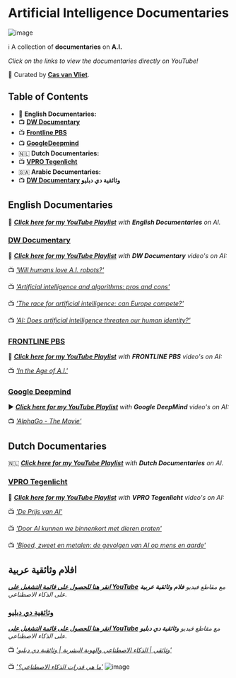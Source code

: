 # Artificial Intelligence Documentaries

![image](https://github.com/cas-van-vliet/cas-van-vliet/assets/146363448/12512d42-e0e2-452a-9d4b-ce683b1cc906)

ℹ️ A collection of **documentaries** on **A.I.** 

_Click on the links to view the documentaries directly on YouTube!_

👀 Curated by [**Cas van Vliet**](https://casvanvliet.substack.com).

## Table of Contents

- 🏴󠁧󠁢󠁥󠁮󠁧󠁿 **English Documentaries:** 
- 📺 **[DW Documentary](#dw-documentary)**
- 📺 **[Frontline PBS](#frontline-pbs)**
- 📺 **[GoogleDeepmind](#google-deepmind)**
- 🇳🇱 **Dutch Documentaries:**
- 📺 **[VPRO Tegenlicht](#vpro-tegenlicht)**
- 🇸🇦 **Arabic Documentaries:**
- 📺 **[DW Documentary](#https://github.com/cas-van-vliet/ai-documentaries/blob/main/README.md#%D8%A7%D9%81%D9%84%D8%A7%D9%85-%D9%88%D8%AB%D8%A7%D8%A6%D9%82%D9%8A%D8%A9-%D8%B9%D8%B1%D8%A8%D9%8A%D8%A9) وثائقية دي دبليو**   

## English Documentaries

🏴󠁧󠁢󠁥󠁮󠁧󠁿 _**[Click here for my YouTube Playlist](https://www.youtube.com/watch?v=5dZ_lvDgevk&list=PL6_lAa0Kukq6C3thO3UtC2NqHnIe6AClx&pp=gAQBiAQB)** with **English Documentaries** on AI._

### [DW Documentary](https://www.youtube.com/@DWDocumentary)

📰 _**[Click here for my YouTube Playlist](https://www.youtube.com/watch?v=gIqCCx3hRL8&list=PL6_lAa0Kukq4TbF_wQZcmOPdpEertAtiy&pp=gAQBiAQB)** with **DW Documentary** video's on AI:_

📺 _['Will humans love A.I. robots?'](https://www.youtube.com/watch?v=gIqCCx3hRL8&pp=ygUad2lsbCBodW1hbnMgbG92ZSBhaSByb2JvdHM%3D)_
 
📺 _['Artificial intelligence and algorithms: pros and cons'](https://www.youtube.com/watch?v=s0dMTAQM4cw)_

📺 _['The race for artificial intelligence: can Europe compete?'](https://www.youtube.com/watch?v=gIqCCx3hRL8&pp=ygUOYWkgZG9jdW1lbnRhcnk%3D)_

📺 _['AI: Does artificial intelligence threaten our human identity?'](https://www.youtube.com/watch?v=VCCgdRF0AIA)_

### [FRONTLINE PBS](https://www.youtube.com/@frontline)

📰 _**[Click here for my YouTube Playlist](https://www.youtube.com/watch?v=5dZ_lvDgevk&list=PL6_lAa0Kukq72ytog-t445gl7sNjsvDAB&pp=gAQBiAQB)** with **FRONTLINE PBS** video's on AI:_

📺 _['In the Age of A.I.'](https://www.youtube.com/watch?v=5dZ_lvDgevk&pp=ygUOYWkgZG9jdW1lbnRhcnk%3D)_

### [Google Deepmind](https://www.youtube.com/@Google_DeepMind)

▶️ _**[Click here for my YouTube Playlist](https://www.youtube.com/watch?v=WXuK6gekU1Y&list=PL6_lAa0Kukq5ldKuImKQMItJb1iffEEfU&pp=gAQBiAQB)** with **Google DeepMind** video's on AI:_

📺 _['AlphaGo - The Movie'](https://www.youtube.com/watch?v=WXuK6gekU1Y)_

## Dutch Documentaries

🇳🇱 _**[Click here for my YouTube Playlist](https://www.youtube.com/watch?v=Qx6JYBTEfXo&list=PL6_lAa0Kukq4c8GWgj2-Oi9xlHf_Rb-UE&pp=gAQBiAQB)** with **Dutch Documentaries** on AI._

### [VPRO Tegenlicht](https://www.youtube.com/@tegenlicht)

📰 _**[Click here for my YouTube Playlist](https://www.youtube.com/watch?v=Qx6JYBTEfXo&list=PL6_lAa0Kukq51OpECm_a11swcQEaWvzMt&pp=gAQBiAQB)** with **VPRO Tegenlicht** video's on AI:_

📺 _['De Prijs van AI'](https://www.youtube.com/watch?v=IRZQjfrIRV8&list=PL7ItOalv4zHayf8O5YPJ3I-Ct-u4HL0zY0)_

📺 _['Door AI kunnen we binnenkort met dieren praten'](https://www.youtube.com/watch?v=LKsp9qXYVqs)_

📺 _['Bloed, zweet en metalen: de gevolgen van AI op mens en aarde'](https://www.youtube.com/watch?v=Qx6JYBTEfXo&pp=ygUPdnBybyBjb3N0IG9mIGFp)_



## افلام وثائقية عربية

_**[انقر هنا للحصول على قائمة التشغيل على YouTube](https://www.youtube.com/watch?v=rSqEWF5Xib8&list=PL6_lAa0Kukq71xSeWsa0CmGIW9M21N8Hr&pp=gAQBiAQB)** مع مقاطع فيديو **فلام وثائقية عربية** على الذكاء الاصطناعي._

### [وثائقية دي دبليو](https://www.youtube.com/dwdocarabia)

_**[انقر هنا للحصول على قائمة التشغيل على YouTube](https://www.youtube.com/watch?v=jJvnIxWWJK4&list=PL6_lAa0Kukq6DNX8wyXbihlFKTI2tou4D&pp=gAQBiAQB)** مع مقاطع فيديو **وثائقية دي دبليو** على الذكاء الاصطناعي._

📺 _['وثائقي | الذكاء الاصطناعي والهوية البشرية | وثائقية دي دبليو'](https://www.youtube.com/watch?v=jJvnIxWWJK4)_

📺 _['ما هي قدرات الذكاء الاصطناعي؟'](https://www.youtube.com/watch?v=_Wdr6xfVExk)_
![image](https://github.com/cas-van-vliet/chatgpt-prompts/assets/146363448/19f7dc8e-23c1-4160-b6d8-304ab0aaaa5f)
